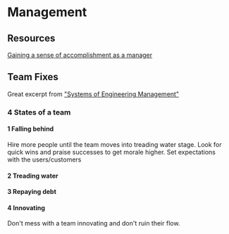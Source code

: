 # Management

## Resources

[Gaining a sense of accomplishment as a manager](https://developers.mews.com/accomplishment-as-a-manager/)

## Team Fixes

Great excerpt from ["Systems of Engineering Management"](https://www.amazon.co.uk/Elegant-Puzzle-Systems-Engineering-Management-ebook/dp/B07QYCHJ7V)

### 4 States of a team

#### 1 Falling behind

Hire more people until the team moves into treading water stage. Look for quick wins and praise successes to get morale higher.
Set expectations with the users/customers

#### 2 Treading water
#### 3 Repaying debt
#### 4 Innovating

Don't mess with a team innovating and don't ruin their flow.
